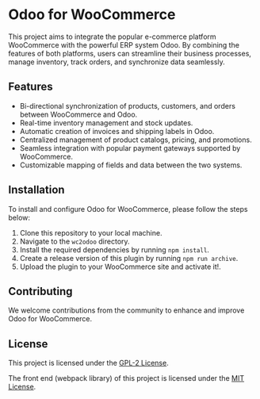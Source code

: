 # Odoo for WooCommerce

This project aims to integrate the popular e-commerce platform WooCommerce with the powerful ERP system Odoo. By combining the features of both platforms, users can streamline their business processes, manage inventory, track orders, and synchronize data seamlessly.

## Features

- Bi-directional synchronization of products, customers, and orders between WooCommerce and Odoo.
- Real-time inventory management and stock updates.
- Automatic creation of invoices and shipping labels in Odoo.
- Centralized management of product catalogs, pricing, and promotions.
- Seamless integration with popular payment gateways supported by WooCommerce.
- Customizable mapping of fields and data between the two systems.

## Installation

To install and configure Odoo for WooCommerce, please follow the steps below:

1. Clone this repository to your local machine.
2. Navigate to the `wc2odoo` directory.
3. Install the required dependencies by running `npm install`.
4. Create a release version of this plugin by running `npm run archive`.
5. Upload the plugin to your WooCommerce site and activate it!.



## Contributing

We welcome contributions from the community to enhance and improve Odoo for WooCommerce.

## License
This project is licensed under the [GPL-2 License](https://opensource.org/licenses/GPL-2.0).

The front end (webpack library) of this project is licensed under the [MIT License](https://opensource.org/licenses/MIT).